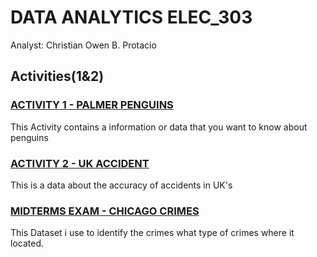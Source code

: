 # DATA ANALYTICS ELEC_303
Analyst: Christian Owen B. Protacio

## Activities(1&2)

### [ACTIVITY 1 - PALMER PENGUINS](https://github.com/Chrstsean/ELEC303_PROTACIO/blob/main/ELEC303_3C/PROTACIO/activity1.ipynb?)
This Activity contains a information or data that you want to know about penguins

### [ACTIVITY 2 - UK ACCIDENT](https://github.com/Chrstsean/ELEC303_PROTACIO/blob/main/ELEC303_3C/PROTACIO/Activity2.ipynb)
This is a data about the accuracy of accidents in UK's

### [MIDTERMS EXAM - CHICAGO CRIMES](https://github.com/Chrstsean/ELEC303_PROTACIO/blob/main/ELEC303_3C/PROTACIO/MIDTERMS_EXAM.ipynb)
This Dataset i use to identify the crimes what type of crimes where it located.
